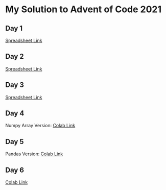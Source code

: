 # My Solution to Advent of Code 2021


## Day 1

[Spreadsheet Link](https://docs.google.com/spreadsheets/d/1MkvBh5Vl2hhyutCBpno5L7WX3MinDvmqkIZ4Tt8s3o0/edit?usp=sharing)


## Day 2

[Spreadsheet Link](https://docs.google.com/spreadsheets/d/1_n3rawf2udb9ns_BLXgKXOkyqLzA_vj76PZL06byYGk/edit?usp=sharing)


## Day 3
[Spreadsheet Link](https://docs.google.com/spreadsheets/d/17tInDTdQo222huNx7Jqo40K94ZBu5V_8ky0GGdxrXSc/edit?usp=sharing)


## Day 4
Numpy Array Version: [Colab Link](https://colab.research.google.com/drive/1_1kzGpcgUWCVzT9vMiO7GvNTUZf1T_Wq?usp=sharing)


## Day 5

Pandas Version: [Colab Link](https://colab.research.google.com/drive/1iMjTGwTIJKDnDrprjKXXHxyrZvD7lfmx?usp=sharing)

## Day 6

[Colab Link](https://colab.research.google.com/drive/1IEe4JTb_toCPu2qcJ22FPa0uCwlYKDjT?usp=sharing)
